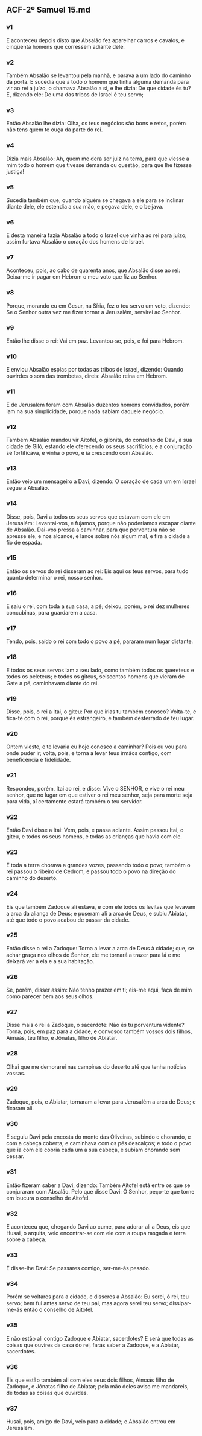 ## ACF-2º Samuel 15.md
### v1
 E aconteceu depois disto que Absalão fez aparelhar carros e cavalos, e cinqüenta homens que corressem adiante dele.
### v2
 Também Absalão se levantou pela manhã, e parava a um lado do caminho da porta. E sucedia que a todo o homem que tinha alguma demanda para vir ao rei a juízo, o chamava Absalão a si, e lhe dizia: De que cidade és tu? E, dizendo ele: De uma das tribos de Israel é teu servo;
### v3
 Então Absalão lhe dizia: Olha, os teus negócios são bons e retos, porém não tens quem te ouça da parte do rei.
### v4
 Dizia mais Absalão: Ah, quem me dera ser juiz na terra, para que viesse a mim todo o homem que tivesse demanda ou questão, para que lhe fizesse justiça!
### v5
 Sucedia também que, quando alguém se chegava a ele para se inclinar diante dele, ele estendia a sua mão, e pegava dele, e o beijava.
### v6
 E desta maneira fazia Absalão a todo o Israel que vinha ao rei para juízo; assim furtava Absalão o coração dos homens de Israel.
### v7
 Aconteceu, pois, ao cabo de quarenta anos, que Absalão disse ao rei: Deixa-me ir pagar em Hebrom o meu voto que fiz ao Senhor.
### v8
 Porque, morando eu em Gesur, na Síria, fez o teu servo um voto, dizendo: Se o Senhor outra vez me fizer tornar a Jerusalém, servirei ao Senhor.
### v9
 Então lhe disse o rei: Vai em paz. Levantou-se, pois, e foi para Hebrom.
### v10
 E enviou Absalão espias por todas as tribos de Israel, dizendo: Quando ouvirdes o som das trombetas, direis: Absalão reina em Hebrom.
### v11
 E de Jerusalém foram com Absalão duzentos homens convidados, porém iam na sua simplicidade, porque nada sabiam daquele negócio.
### v12
 Também Absalão mandou vir Aitofel, o gilonita, do conselho de Davi, à sua cidade de Giló, estando ele oferecendo os seus sacrifícios; e a conjuração se fortificava, e vinha o povo, e ia crescendo com Absalão.
### v13
 Então veio um mensageiro a Davi, dizendo: O coração de cada um em Israel segue a Absalão.
### v14
 Disse, pois, Davi a todos os seus servos que estavam com ele em Jerusalém: Levantai-vos, e fujamos, porque não poderíamos escapar diante de Absalão. Dai-vos pressa a caminhar, para que porventura não se apresse ele, e nos alcance, e lance sobre nós algum mal, e fira a cidade a fio de espada.
### v15
 Então os servos do rei disseram ao rei: Eis aqui os teus servos, para tudo quanto determinar o rei, nosso senhor.
### v16
 E saiu o rei, com toda a sua casa, a pé; deixou, porém, o rei dez mulheres concubinas, para guardarem a casa.
### v17
 Tendo, pois, saído o rei com todo o povo a pé, pararam num lugar distante.
### v18
 E todos os seus servos iam a seu lado, como também todos os quereteus e todos os peleteus; e todos os giteus, seiscentos homens que vieram de Gate a pé, caminhavam diante do rei.
### v19
 Disse, pois, o rei a Itai, o giteu: Por que irias tu também conosco? Volta-te, e fica-te com o rei, porque és estrangeiro, e também desterrado de teu lugar.
### v20
 Ontem vieste, e te levaria eu hoje conosco a caminhar? Pois eu vou para onde puder ir; volta, pois, e torna a levar teus irmãos contigo, com beneficência e fidelidade.
### v21
 Respondeu, porém, Itai ao rei, e disse: Vive o SENHOR, e vive o rei meu senhor, que no lugar em que estiver o rei meu senhor, seja para morte seja para vida, aí certamente estará também o teu servidor.
### v22
 Então Davi disse a Itai: Vem, pois, e passa adiante. Assim passou Itai, o giteu, e todos os seus homens, e todas as crianças que havia com ele.
### v23
 E toda a terra chorava a grandes vozes, passando todo o povo; também o rei passou o ribeiro de Cedrom, e passou todo o povo na direção do caminho do deserto.
### v24
 Eis que também Zadoque ali estava, e com ele todos os levitas que levavam a arca da aliança de Deus; e puseram ali a arca de Deus, e subiu Abiatar, até que todo o povo acabou de passar da cidade.
### v25
 Então disse o rei a Zadoque: Torna a levar a arca de Deus à cidade; que, se achar graça nos olhos do Senhor, ele me tornará a trazer para lá e me deixará ver a ela e a sua habitação.
### v26
 Se, porém, disser assim: Não tenho prazer em ti; eis-me aqui, faça de mim como parecer bem aos seus olhos.
### v27
 Disse mais o rei a Zadoque, o sacerdote: Não és tu porventura vidente? Torna, pois, em paz para a cidade, e convosco também vossos dois filhos, Aimaás, teu filho, e Jônatas, filho de Abiatar.
### v28
 Olhai que me demorarei nas campinas do deserto até que tenha notícias vossas.
### v29
 Zadoque, pois, e Abiatar, tornaram a levar para Jerusalém a arca de Deus; e ficaram ali.
### v30
 E seguiu Davi pela encosta do monte das Oliveiras, subindo e chorando, e com a cabeça coberta; e caminhava com os pés descalços; e todo o povo que ia com ele cobria cada um a sua cabeça, e subiam chorando sem cessar.
### v31
 Então fizeram saber a Davi, dizendo: Também Aitofel está entre os que se conjuraram com Absalão. Pelo que disse Davi: Ó Senhor, peço-te que torne em loucura o conselho de Aitofel.
### v32
 E aconteceu que, chegando Davi ao cume, para adorar ali a Deus, eis que Husai, o arquita, veio encontrar-se com ele com a roupa rasgada e terra sobre a cabeça.
### v33
 E disse-lhe Davi: Se passares comigo, ser-me-ás pesado.
### v34
 Porém se voltares para a cidade, e disseres a Absalão: Eu serei, ó rei, teu servo; bem fui antes servo de teu pai, mas agora serei teu servo; dissipar-me-ás então o conselho de Aitofel.
### v35
 E não estão ali contigo Zadoque e Abiatar, sacerdotes? E será que todas as coisas que ouvires da casa do rei, farás saber a Zadoque, e a Abiatar, sacerdotes.
### v36
 Eis que estão também ali com eles seus dois filhos, Aimaás filho de Zadoque, e Jônatas filho de Abiatar; pela mão deles aviso me mandareis, de todas as coisas que ouvirdes.
### v37
 Husai, pois, amigo de Davi, veio para a cidade; e Absalão entrou em Jerusalém.
